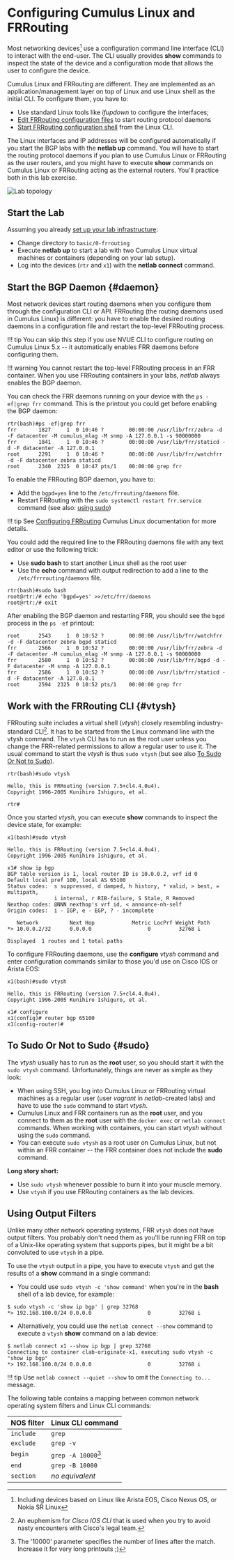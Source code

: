 # Configuring Cumulus Linux and FRRouting

Most networking devices[^CL] use a configuration command line interface (CLI) to interact with the end-user. The CLI usually provides **show** commands to inspect the state of the device and a configuration mode that allows the user to configure the device.

[^CL]: Including devices based on Linux like Arista EOS, Cisco Nexus OS, or Nokia SR Linux

Cumulus Linux and FRRouting are different. They are implemented as an application/management layer on top of Linux and use Linux shell as the initial CLI. To configure them, you have to:

* Use standard Linux tools like *ifupdown* to configure the interfaces;
* [Edit FRRouting configuration files](#daemon) to start routing protocol daemons
* [Start FRRouting configuration shell](#vtysh) from the Linux CLI.

The Linux interfaces and IP addresses will be configured automatically if you start the BGP labs with the **netlab up** command. You will have to start the routing protocol daemons if you plan to use Cumulus Linux or FRRouting as the user routers, and you might have to execute **show** commands on Cumulus Linux or FRRouting acting as the external routers. You'll practice both in this lab exercise.

![Lab topology](topology-session.png)

## Start the Lab

Assuming you already [set up your lab infrastructure](../1-setup.md):

* Change directory to `basic/0-frrouting`
* Execute **netlab up** to start a lab with two Cumulus Linux virtual machines or containers (depending on your lab setup).
* Log into the devices (`rtr` and `x1`) with the **netlab connect** command.

## Start the BGP Daemon {#daemon}

Most network devices start routing daemons when you configure them through the configuration CLI or API. FRRouting (the routing daemons used in Cumulus Linux) is different: you have to enable the desired routing daemons in a configuration file and restart the top-level FRRouting process.

!!! tip
    You can skip this step if you use NVUE CLI to configure routing on Cumulus Linux 5.x -- it automatically enables FRR daemons before configuring them.

!!! warning
    You cannot restart the top-level FRRouting process in an FRR container. When you use FRRouting containers in your labs, _netlab_ always enables the BGP daemon.

You can check the FRR daemons running on your device with the `ps -ef|grep frr` command. This is the printout you could get before enabling the BGP daemon:

```
rtr(bash)#ps -ef|grep frr
frr       1827     1  0 10:46 ?        00:00:00 /usr/lib/frr/zebra -d -F datacenter -M cumulus_mlag -M snmp -A 127.0.0.1 -s 90000000
frr       1841     1  0 10:46 ?        00:00:00 /usr/lib/frr/staticd -d -F datacenter -A 127.0.0.1
root      2291     1  0 10:46 ?        00:00:00 /usr/lib/frr/watchfrr -d -F datacenter zebra staticd
root      2340  2325  0 10:47 pts/1    00:00:00 grep frr
```

To enable the FRRouting BGP daemon, you have to:

* Add the `bgpd=yes` line to the `/etc/frrouting/daemons` file.
* Restart FRRouting with the `sudo systemctl restart frr.service` command (see also: [using sudo](#sudo))

!!! tip
    See [Configuring FRRouting](https://docs.nvidia.com/networking-ethernet-software/cumulus-linux-41/Layer-3/Configuring-FRRouting/) Cumulus Linux documentation for more details.

You could add the required line to the FRRouting daemons file with any text editor or use the following trick:

* Use **sudo bash** to start another Linux shell as the root user
* Use the **echo** command with output redirection to add a line to the `/etc/frrrouting/daemons` file.

```
rtr(bash)#sudo bash
root@rtr:/# echo 'bgpd=yes' >>/etc/frr/daemons
root@rtr:/# exit
```

After enabling the BGP daemon and restarting FRR, you should see the `bgpd` process in the `ps -ef` printout:

```
root      2543     1  0 10:52 ?        00:00:00 /usr/lib/frr/watchfrr -d -F datacenter zebra bgpd staticd
frr       2566     1  0 10:52 ?        00:00:00 /usr/lib/frr/zebra -d -F datacenter -M cumulus_mlag -M snmp -A 127.0.0.1 -s 90000000
frr       2580     1  0 10:52 ?        00:00:00 /usr/lib/frr/bgpd -d -F datacenter -M snmp -A 127.0.0.1
frr       2586     1  0 10:52 ?        00:00:00 /usr/lib/frr/staticd -d -F datacenter -A 127.0.0.1
root      2594  2325  0 10:52 pts/1    00:00:00 grep frr
```

## Work with the FRRouting CLI {#vtysh}

FRRouting suite includes a virtual shell (*vtysh*) closely resembling industry-standard CLI[^ISC]. It has to be started from the Linux command line with the vtysh command. The `vtysh` CLI has to run as the root user unless you change the FRR-related permissions to allow a regular user to use it. The usual command to start the _vtysh_ is thus `sudo vtysh` (but see also [To Sudo Or Not to Sudo](#sudo)).

[^ISC]: An euphemism for *Cisco IOS CLI* that is used when you try to avoid nasty encounters with Cisco's legal team.

```
rtr(bash)#sudo vtysh

Hello, this is FRRouting (version 7.5+cl4.4.0u4).
Copyright 1996-2005 Kunihiro Ishiguro, et al.

rtr#
```

Once you started _vtysh_, you can execute **show** commands to inspect the device state, for example:

```
x1(bash)#sudo vtysh

Hello, this is FRRouting (version 7.5+cl4.4.0u4).
Copyright 1996-2005 Kunihiro Ishiguro, et al.

x1# show ip bgp
BGP table version is 1, local router ID is 10.0.0.2, vrf id 0
Default local pref 100, local AS 65100
Status codes:  s suppressed, d damped, h history, * valid, > best, = multipath,
               i internal, r RIB-failure, S Stale, R Removed
Nexthop codes: @NNN nexthop's vrf id, < announce-nh-self
Origin codes:  i - IGP, e - EGP, ? - incomplete

   Network          Next Hop            Metric LocPrf Weight Path
*> 10.0.0.2/32      0.0.0.0                  0         32768 i

Displayed  1 routes and 1 total paths
```

To configure FRRouting daemons, use the **configure** _vtysh_ command and enter configuration commands similar to those you'd use on Cisco IOS or Arista EOS:

```
x1(bash)#sudo vtysh

Hello, this is FRRouting (version 7.5+cl4.4.0u4).
Copyright 1996-2005 Kunihiro Ishiguro, et al.

x1# configure
x1(config)# router bgp 65100
x1(config-router)#
```

## To Sudo Or Not to Sudo {#sudo}

The _vtysh_ usually has to run as the **root** user, so you should start it with the `sudo vtysh` command. Unfortunately, things are never as simple as they look:

* When using SSH, you log into Cumulus Linux or FRRouting virtual machines as a regular user (user *vagrant* in _netlab_-created labs) and have to use the `sudo` command to start _vtysh_.
* Cumulus Linux and FRR containers run as the **root** user, and you connect to them as the **root** user with the `docker exec` or `netlab connect` commands. When working with containers, you can start _vtysh_ without using the `sudo` command.
* You can execute `sudo vtysh` as a root user on Cumulus Linux, but not within an FRR container -- the FRR container does not include the **sudo** command.

**Long story short:**

* Use `sudo vtysh` whenever possible to burn it into your muscle memory.
* Use `vtysh` if you use FRRouting containers as the lab devices.

## Using Output Filters

Unlike many other network operating systems, FRR `vtysh` does not have output filters. You probably don't need them as you'll be running FRR on top of a Unix-like operating system that supports pipes, but it might be a bit convoluted to use `vtysh` in a pipe.

To use the `vtysh` output in a pipe, you have to execute `vtysh` and get the results of a **show** command in a single command:

* You could use `sudo vtysh -c 'show command'` when you're in the **bash** shell of a lab device, for example:

```
$ sudo vtysh -c 'show ip bgp' | grep 32768
*> 192.168.100.0/24 0.0.0.0                  0         32768 i
```

* Alternatively, you could use the `netlab connect --show` command to execute a `vtysh` **show** command on a lab device:

```
$ netlab connect x1 --show ip bgp | grep 32768
Connecting to container clab-originate-x1, executing sudo vtysh -c "show ip bgp"
*> 192.168.100.0/24 0.0.0.0                  0         32768 i
```

!!! tip
    Use `netlab connect --quiet --show` to omit the `Connecting to...` message.

The following table contains a mapping between common network operating system filters and Linux CLI commands:

| NOS filter | Linux CLI command |
|------------|-------------------|
| `include`  | `grep`            |
| `exclude`  | `grep -v`         |
| `begin`    | `grep -A 10000`[^SLN]   |
| `end`      | `grep -B 10000`   |
| `section`  | *no equivalent*   |

[^SLN]: The '10000' parameter specifies the number of lines after the match. Increase it for very long printouts ;)
